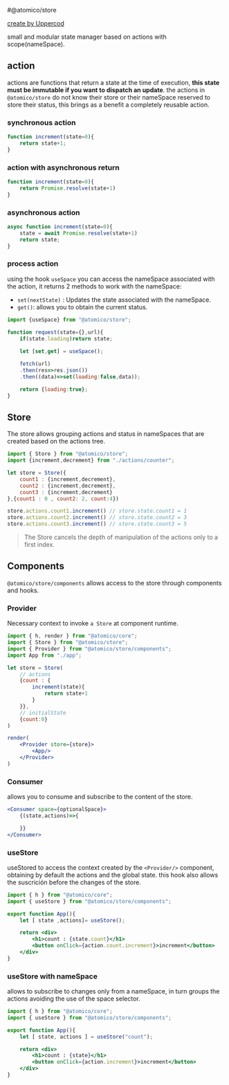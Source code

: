 #@atomico/store

[create by Uppercod](https://github.com/uppercod)

small and modular state manager based on actions with scope(nameSpace).

## action

actions are functions that return a state at the time of execution, **this state must be immutable if you want to dispatch an update**. the actions in `@atomico/store` do not know their store or their nameSpace reserved to store their status, this brings as a benefit a completely reusable action.

### synchronous action

```js
function increment(state=0){
    return state+1;
}
```

### action with asynchronous return

```js
function increment(state=0){
    return Promise.resolve(state+1)
}
```


### asynchronous action

```js
async function increment(state=0){
    state = await Promise.resolve(state+1)
    return state;
}
```

### process action

using the hook `useSpace` you can access the nameSpace associated with the action, it returns 2 methods to work with the nameSpace:


* `set(nextState)` : Updates the state associated with the nameSpace.
* `get()`: allows you to obtain the current status.

```js
import {useSpace} from "@atomico/store";

function request(state={},url){
    if(state.loading)return state;
    
    let [set,get] = useSpace();

    fetch(url)
    .then(res=>res.json())
    .then((data)=>set(loading:false,data));

    return {loading:true};
}
```

## Store

The store allows grouping actions and status in nameSpaces that are created based on the actions tree.

```js
import { Store } from "@atomico/store";
import {increment,decrement} from "./actions/counter";

let store = Store({
    count1 : {increment,decrement},
    count2 : {increment,decrement},
    count3 : {increment,decrement}
},{count1 : 0 , count2: 2, count:4})

store.actions.count1.increment() // store.state.count1 = 1
store.actions.count2.increment() // store.state.count2 = 3
store.actions.count3.increment() // store.state.count3 = 5
```

>  The Store cancels the depth of manipulation of the actions only to a first index.

## Components

`@atomico/store/components` allows access to the store through components and hooks.

### Provider

Necessary context to invoke `a Store` at component runtime.

```jsx
import { h, render } from "@atomico/core";
import { Store } from "@atomico/store";
import { Provider } from "@atomico/store/components";
import App from "./app";

let store = Store(
    // actions
    {count : {
        increment(state){
            return state+1
        }
    }},
    // initialState
    {count:0}
)

render(
    <Provider store={store}>
        <App/>
    </Provider>
)
```

### Consumer

allows you to consume and subscribe to the content of the store.

```jsx
<Consumer space={optionalSpace}>
    {(state,actions)=>{

    }}
</Consumer>
```

### useStore

useStored to access the context created by the `<Provider/>` component, obtaining by default the actions and the global state. this hook also allows the suscrición before the changes of the store.

```jsx
import { h } from "@atomico/core";
import { useStore } from "@atomico/store/components";

export function App(){
    let [ state ,actions]= useStore();

    return <div>
        <h1>count : {state.count}</h1>
        <button onClick={action.count.increment}>increment</button>  
    </div>
}
```

### useStore with nameSpace

allows to subscribe to changes only from a nameSpace, in turn groups the actions avoiding the use of the space selector.

```jsx
import { h } from "@atomico/core";
import { useStore } from "@atomico/store/components";

export function App(){
    let [ state, actions ] = useStore("count");

    return <div>
        <h1>count : {state}</h1>
        <button onClick={action.increment}>increment</button>  
    </div>
}
```
